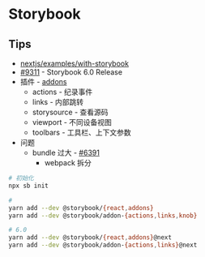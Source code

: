 # Storybook

## Tips

* [nextjs/examples/with-storybook](https://github.com/zeit/next.js/tree/canary/examples/with-storybook)
* [#9311](https://github.com/storybookjs/storybook/issues/9311) - Storybook 6.0 Release
* 插件 - [addons](https://github.com/storybookjs/storybook/tree/next/addons)
  * actions - 纪录事件
  * links - 内部跳转
  * storysource - 查看源码
  * viewport - 不同设备视图
  * toolbars - 工具栏、上下文参数
* 问题
  * bundle 过大 - [#6391](https://github.com/storybookjs/storybook/issues/6391#issuecomment-530262331)
    * webpack 拆分

```bash
# 初始化
npx sb init

#
yarn add --dev @storybook/{react,addons}
yarn add --dev @storybook/addon-{actions,links,knob}

# 6.0
yarn add --dev @storybook/{react,addons}@next
yarn add --dev @storybook/addon-{actions,links}@next
```
